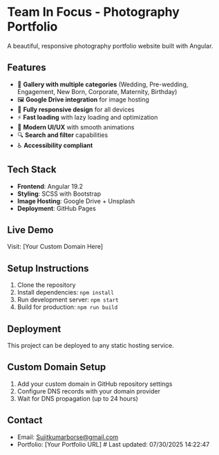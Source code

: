 # Team In Focus - Photography Portfolio

A beautiful, responsive photography portfolio website built with Angular.

## Features

- 📸 **Gallery with multiple categories** (Wedding, Pre-wedding, Engagement, New Born, Corporate, Maternity, Birthday)
- 🖼️ **Google Drive integration** for image hosting
- 📱 **Fully responsive design** for all devices
- ⚡ **Fast loading** with lazy loading and optimization
- 🎨 **Modern UI/UX** with smooth animations
- 🔍 **Search and filter** capabilities
- ♿ **Accessibility compliant**

## Tech Stack

- **Frontend**: Angular 19.2
- **Styling**: SCSS with Bootstrap
- **Image Hosting**: Google Drive + Unsplash
- **Deployment**: GitHub Pages

## Live Demo

Visit: [Your Custom Domain Here]

## Setup Instructions

1. Clone the repository
2. Install dependencies: `npm install`
3. Run development server: `npm start`
4. Build for production: `npm run build`

## Deployment

This project can be deployed to any static hosting service.

## Custom Domain Setup

1. Add your custom domain in GitHub repository settings
2. Configure DNS records with your domain provider
3. Wait for DNS propagation (up to 24 hours)

## Contact

- Email: Sujitkumarborse@gmail.com
- Portfolio: [Your Portfolio URL]
#   L a s t   u p d a t e d :   0 7 / 3 0 / 2 0 2 5   1 4 : 2 2 : 4 7  
 